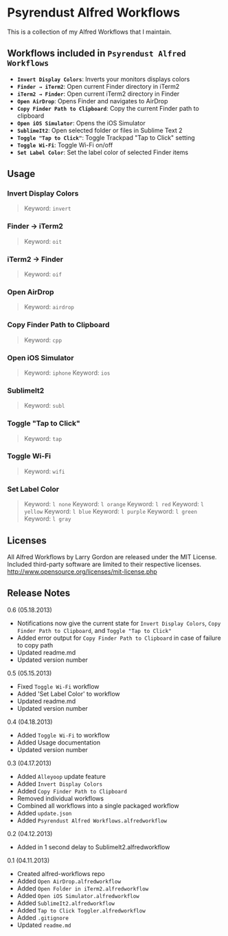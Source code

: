 # Psyrendust Alfred Workflows

This is a collection of my Alfred Workflows that I maintain.

## Workflows included in `Psyrendust Alfred Workflows`
* **`Invert Display Colors`**: Inverts your monitors displays colors
* **`Finder → iTerm2`**: Open current Finder directory in iTerm2
* **`iTerm2 → Finder`**: Open current iTerm2 directory in Finder
* **`Open AirDrop`**: Opens Finder and navigates to AirDrop
* **`Copy Finder Path to Clipboard`**: Copy the current Finder path to clipboard
* **`Open iOS Simulator`**: Opens the iOS Simulator
* **`SublimeIt2`**: Open selected folder or files in Sublime Text 2
* **`Toggle "Tap to Click"`**: Toggle Trackpad "Tap to Click" setting
* **`Toggle Wi-Fi`**: Toggle Wi-Fi on/off
* **`Set Label Color`**: Set the label color of selected Finder items

## Usage
### Invert Display Colors
> Keyword: `invert`

### Finder → iTerm2
> Keyword: `oit`

### iTerm2 → Finder
> Keyword: `oif`

### Open AirDrop
> Keyword: `airdrop`

### Copy Finder Path to Clipboard
> Keyword: `cpp`

### Open iOS Simulator
> Keyword: `iphone`
> Keyword: `ios`

### SublimeIt2
> Keyword: `subl`

### Toggle "Tap to Click"
> Keyword: `tap`

### Toggle Wi-Fi
> Keyword: `wifi`

### Set Label Color
> Keyword: `l none`
> Keyword: `l orange`
> Keyword: `l red`
> Keyword: `l yellow`
> Keyword: `l blue`
> Keyword: `l purple`
> Keyword: `l green`
> Keyword: `l gray`

## Licenses
All Alfred Workflows by Larry Gordon are released under the MIT License. Included third-party software are limited to their respective licenses.
http://www.opensource.org/licenses/mit-license.php

## Release Notes
0.6 (05.18.2013)

* Notifications now give the current state for `Invert Display Colors`, `Copy Finder Path to Clipboard`, and `Toggle "Tap to Click"`
* Added error output for `Copy Finder Path to Clipboard` in case of failure to copy path
* Updated readme.md
* Updated version number

0.5 (05.15.2013)

* Fixed `Toggle Wi-Fi` workflow
* Added 'Set Label Color' to workflow
* Updated readme.md
* Updated version number

0.4 (04.18.2013)

* Added `Toggle Wi-Fi` to workflow
* Added Usage documentation
* Updated version number

0.3 (04.17.2013)

* Added `Alleyoop` update feature
* Added `Invert Display Colors`
* Added `Copy Finder Path to Clipboard`
* Removed individual workflows
* Combined all workflows into a single packaged workflow
* Added `update.json`
* Added `Psyrendust Alfred Workflows.alfredworkflow`

0.2 (04.12.2013)

* Added in 1 second delay to SublimeIt2.alfredworkflow


0.1 (04.11.2013)

* Created alfred-workflows repo
* Added `Open AirDrop.alfredworkflow`
* Added `Open Folder in iTerm2.alfredworkflow`
* Added `Open iOS Simulator.alfredworkflow`
* Added `SublimeIt2.alfredworkflow`
* Added `Tap to Click Toggler.alfredworkflow`
* Added `.gitignore`
* Updated `readme.md`
